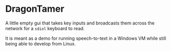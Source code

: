 # DragonTamer

A little empty gui that takes key inputs and broadcasts them across the network
for a `sdiol` keyboard to read.

It is meant as a demo for running speech-to-text in a Windows VM while still
being able to develop from Linux.
